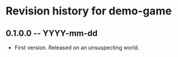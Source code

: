 # Revision history for demo-game

## 0.1.0.0  -- YYYY-mm-dd

* First version. Released on an unsuspecting world.
